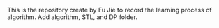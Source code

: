 This is the repository create by Fu Jie to record the learning process of algorithm.
Add algorithm, STL, and DP folder.

